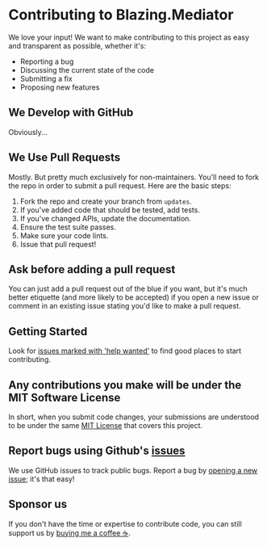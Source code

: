 ﻿# Contributing to Blazing.Mediator

We love your input! We want to make contributing to this project as easy and transparent as possible, whether it's:

- Reporting a bug
- Discussing the current state of the code
- Submitting a fix
- Proposing new features

## We Develop with GitHub

Obviously...

## We Use Pull Requests

Mostly. But pretty much exclusively for non-maintainers. You'll need to fork the repo in order to submit a pull request. Here are the basic steps:

1. Fork the repo and create your branch from `updates`.
2. If you've added code that should be tested, add tests.
3. If you've changed APIs, update the documentation.
4. Ensure the test suite passes.
5. Make sure your code lints.
6. Issue that pull request!

## Ask before adding a pull request

You can just add a pull request out of the blue if you want, but it's much better etiquette (and more likely to be accepted) if you open a new issue or comment in an existing issue stating you'd like to make a pull request.

## Getting Started

Look for [issues marked with 'help wanted'](https://github.com/gragra33/Blazing.Mediator/issues?q=is%3Aissue+is%3Aopen+label%3A%22help+wanted%22) to find good places to start contributing.

## Any contributions you make will be under the MIT Software License

In short, when you submit code changes, your submissions are understood to be under the same [MIT License](http://choosealicense.com/licenses/mit/) that covers this project.

## Report bugs using Github's [issues](https://github.com/gragra33/Blazing.Mediator/issues)

We use GitHub issues to track public bugs. Report a bug by [opening a new issue](https://github.com/gragra33/Blazing.Mediator/issues/new/choose); it's that easy!

## Sponsor us

If you don't have the time or expertise to contribute code, you can still support us by [buying me a coffee ☕](https://bmc.link/gragra33).